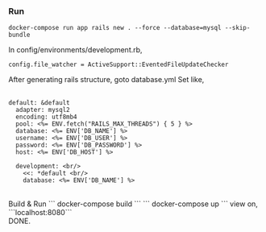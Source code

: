 ### Run<br/>
```
docker-compose run app rails new . --force --database=mysql --skip-bundle
```
In config/environments/development.rb,<br/>
```
config.file_watcher = ActiveSupport::EventedFileUpdateChecker
```
After generating rails structure, goto database.yml
Set like, <br/> <br/>
```
default: &default
  adapter: mysql2
  encoding: utf8mb4 
  pool: <%= ENV.fetch("RAILS_MAX_THREADS") { 5 } %> 
  database: <%= ENV['DB_NAME'] %> 
  username: <%= ENV['DB_USER'] %> 
  password: <%= ENV['DB_PASSWORD'] %> 
  host: <%= ENV['DB_HOST'] %> 
```
```
  development: <br/>
    <<: *default <br/>
    database: <%= ENV['DB_NAME'] %> 
```
<br/>
Build & Run
```
docker-compose build
```
```
docker-compose up
```
view on, 
```localhost:8080``` <br/>
DONE.
    
           
